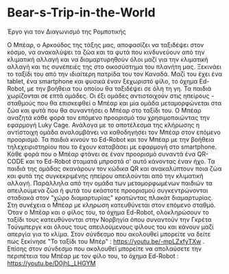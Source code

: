 # Bear-s-Trip-in-the-World
Έργο για τον Διαγωνισμό της Ρομποτικής

Ο Μπέαρ, ο Αρκούδος της τάξης μας, αποφασίζει να ταξιδέψει στον κόσμο, να ανακαλύψει τα ζώα και τα φυτά που κινδυνεύουν από την κλιματική αλλαγή και να διαμαρτυρηθούν όλοι μαζί για την κλιματική αλλαγή και τις συνέπειές της στο οικοσύστημα του πλανήτη μας.
Ξεκινάει το ταξίδι του από την ιδιαίτερη πατρίδα του τον Καναδά. Μαζί του έχει ένα tablet, ένα smartphone και φυσικά έναν ξεχωριστό φίλο, το όχημα Ed-Robot, με την βοήθεια του οποίου θα ταξιδέψει σε όλη τη γη.
Τα παιδιά χωρίζονται σε επτά ομάδες. Οι έξι ομάδες αντιστοιχούν στις ηπείρους - σταθμούς που θα επισκεφθεί ο Μπέαρ και μία ομάδα μεταμορφώνεται στα ζώα και φυτά που θα συναντήσει ο Μπέαρ στο ταξίδι του. Ο Μπέαρ αναζητά κάθε φορά τον επόμενο προορισμό του χρησιμοποιώντας την εφαρμογή Luky Cage. Ανάλογα με το αποτέλεσμα της κλήρωσης η αντίστοιχη ομάδα αναλαμβάνει να καθοδηγήσει τον Μπέαρ στον επόμενο προορισμό. Τα παιδιά κινούν το Ed-Robot και τον Μπέαρ με την βοήθεια τηλεχειριστηρίου που το έχουν καταβάσει με εφαρμογή στο smartphone. Κάθε φορά που ο Μπέαρ φτάνει σε έναν προορισμό συναντά ένα QR-CODE και το Ed-Robot σταματά μπροστά σ' αυτό κάνοντας έναν ήχο. Τα παιδιά της ομάδας σκανάρουν τον κώδικα QR και ανακαλύπτουν ποια ζώα και φυτά της συγκεκριμένης ηπείρου απειλούνται από την κλιματική αλλαγή. Παράλληλα από την ομάδα των μεταμορφωμένων παιδιών τα απειλούμενα ζώα ή φυτά του εκάστοτε προορισμού συγκεντρώνονται σταδιακά στον "χώρο διαμαρτυρίας" κρατώντας πλακάτ διαμαρτυρίας. Στη συνέχεια ο Μπέαρ με κληρωση κατευθύνεται στον επόμενο σταθμό.
Όταν ο Μπέαρ και ο φίλος του, το όχημα Ed-Robot, ολοκληρώσουν το ταξίδι τους κατευθύνονται στην Νορβηγία όπου συναντούν την Γκρέτα Τούνμπεργκ και όλους τους απειλούμενους φίλους του και κάνουν μαζί απεργία για το κλίμα.
Στον σύνδεσμο που ακολουθεί μπορείτε να δείτε πως ξεκίνησε "Το ταξίδι του Μπέρ" : https://youtu.be/-mpLZxfyTXw .
Επίσης στον σύνδεσμο που ακολουθεί μπορείτε να απολαύσετε την περιπέτεια του Μπέαρ με τον φίλο του, το όχημα Ed-Robot : https://youtu.be/D0jhL_LHGYM
